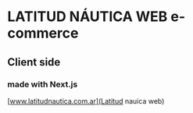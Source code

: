# LATITUD NÁUTICA WEB e-commerce
## Client side

### made with Next.js
[www.latitudnautica.com.ar](Latitud nauica web)
